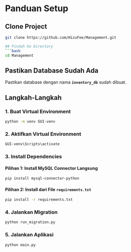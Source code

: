 



# Panduan Setup 

## Clone Project
```bash
git clone https://github.com/HizuFee/Management.git

## Pindah ke Directory
```bash
cd Management
```

## Pastikan Database Sudah Ada
Pastikan database dengan nama **`inventory_db`** sudah dibuat.

## Langkah-Langkah

### 1. Buat Virtual Environment
```bash
python -m venv GUI-venv
```

### 2. Aktifkan Virtual Environment
```bash
GUI-venv\Scripts\activate
```

### 3. Install Dependencies
#### Pilihan 1: Install MySQL Connector Langsung
```bash
pip install mysql-connector-python
```

#### Pilihan 2: Install dari File `requirements.txt`
```bash
pip install -r requirements.txt
```

### 4. Jalankan Migration
```bash
python run_migration.py
```

### 5. Jalankan Aplikasi
```bash
python main.py
```
```
